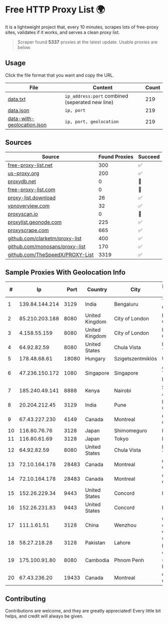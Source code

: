 
# Free HTTP Proxy List 🌍

It is a lightweight project that, every 10 minutes, scrapes lots of free-proxy sites, validates if it works, and serves a clean proxy list.


> Scraper found **5337** proxies at the latest update. Usable proxies are below.

## Usage

Click the file format that you want and copy the URL.


|File|Content|Count|
|----|-------|-----|
|[data.txt](https://raw.githubusercontent.com/themiralay/Proxy-List-World/master/data.txt)|`ip_address:port` combined (seperated new line)|219|
|[data.json](https://raw.githubusercontent.com/themiralay/Proxy-List-World/master/data.json)|`ip, port`|219|
|[data-with-geolocation.json](https://raw.githubusercontent.com/themiralay/Proxy-List-World/master/data-with-geolocation.json)|`ip, port, geolocation`|219|

## Sources

|Source|Found Proxies|Succeed|
|------|-------------|-------|
|[free-proxy-list.net](https://free-proxy-list.net)|300|✅|
|[us-proxy.org](https://www.us-proxy.org)|200|✅|
|[proxydb.net](http://proxydb.net)|0|🚫|
|[free-proxy-list.com](https://free-proxy-list.com/?page=&port=&type%5B%5D=http&type%5B%5D=https&up_time=0&search=Search)|0|🚫|
|[proxy-list.download](https://www.proxy-list.download/HTTP)|26|✅|
|[vpnoverview.com](https://vpnoverview.com/privacy/anonymous-browsing/free-proxy-servers)|32|✅|
|[proxyscan.io](https://www.proxyscan.io)|0|🚫|
|[proxylist.geonode.com](https://proxylist.geonode.com/api/proxy-list?limit=300&page=1&sort_by=lastChecked&sort_type=desc&protocols=http,https)|225|✅|
|[proxyscrape.com](https://api.proxyscrape.com/v2/?request=displayproxies&protocol=http&timeout=10000&country=all&ssl=all&anonymity=all)|665|✅|
|[github.com/clarketm/proxy-list](https://raw.githubusercontent.com/clarketm/proxy-list/master/proxy-list-raw.txt)|400|✅|
|[github.com/monosans/proxy-list](https://raw.githubusercontent.com/monosans/proxy-list/main/proxies/http.txt)|170|✅|
|[github.com/TheSpeedX/PROXY-List](https://raw.githubusercontent.com/TheSpeedX/PROXY-List/master/http.txt)|3319|✅|


## Sample Proxies With Geolocation Info

|#|Ip|Port|Country|City|Internet Service Provider|
|-|--|----|-------|----|-------------------------|
|1|139.84.144.214|3129|India|Bengaluru|The Constant Company, LLC|
|2|85.210.203.188|8080|United Kingdom|City of London|Microsoft Corporation|
|3|4.158.55.159|8080|United Kingdom|City of London|Microsoft Corporation|
|4|64.92.82.59|8080|United States|Chula Vista|Momentum Telecom, Inc.|
|5|178.48.68.61|18080|Hungary|Szigetszentmiklós|UPC|
|6|47.236.150.172|1080|Singapore|Singapore|Alibaba (US) Technology Co., Ltd.|
|7|185.240.49.141|8888|Kenya|Nairobi|Servercore Africa Ltd|
|8|20.204.212.45|3129|India|Pune|Microsoft Corporation|
|9|67.43.227.230|4149|Canada|Montreal|GloboTech Communications|
|10|116.80.76.76|3128|Japan|Shimomeguro|InfoSphere|
|11|116.80.61.69|3128|Japan|Tokyo|InfoSphere|
|12|64.92.82.59|8080|United States|Chula Vista|Momentum Telecom, Inc.|
|13|72.10.164.178|28483|Canada|Montreal|GloboTech Communications|
|14|72.10.164.178|28483|Canada|Montreal|GloboTech Communications|
|15|152.26.229.34|9443|United States|Concord|MCNC|
|16|152.26.231.83|9443|United States|Concord|MCNC|
|17|111.1.61.51|3128|China|Wenzhou|China Mobile communications corporation|
|18|58.27.218.28|3128|Pakistan|Lahore|Wateen Telecom Limited|
|19|175.100.91.80|8080|Cambodia|Phnom Penh|VIETTEL (CAMBODIA) PTE., LTD|
|20|67.43.236.20|19433|Canada|Montreal|GloboTech Communications|



## Contributing

Contributions are welcome, and they are greatly appreciated! Every
little bit helps, and credit will always be given.

